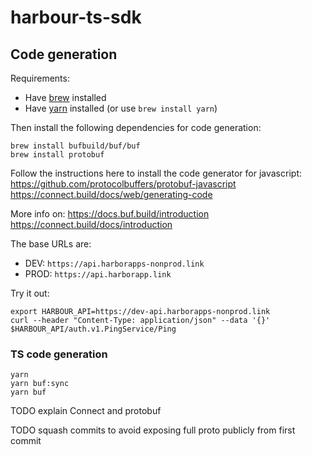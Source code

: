 # harbour-ts-sdk

## Code generation

Requirements:

- Have [brew](https://brew.sh/) installed
- Have [yarn](https://yarnpkg.com/) installed (or use `brew install yarn`)

Then install the following dependencies for code generation:
```shell
brew install bufbuild/buf/buf
brew install protobuf
```

Follow the instructions here to install the code generator for javascript:
https://github.com/protocolbuffers/protobuf-javascript
https://connect.build/docs/web/generating-code

More info on:
https://docs.buf.build/introduction
https://connect.build/docs/introduction

The base URLs are:
- DEV: `https://api.harborapps-nonprod.link`
- PROD: `https://api.harborapp.link`

Try it out:
```shell
export HARBOUR_API=https://dev-api.harborapps-nonprod.link
curl --header "Content-Type: application/json" --data '{}' $HARBOUR_API/auth.v1.PingService/Ping
```

### TS code generation

```
yarn
yarn buf:sync
yarn buf
```

TODO explain Connect and protobuf

TODO squash commits to avoid exposing full proto publicly from first commit